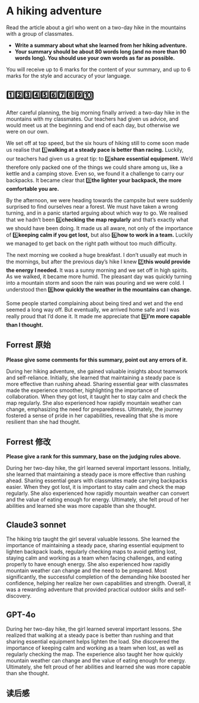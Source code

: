 # A hiking adventure
Read the article about a girl who went on a two-day hike in the mountains with a group of classmates.
- **Write a summary about what she learned from her hiking adventure.**
- **Your summary should be about 80 words long (and no more than 90 words long). You should use your own words as far as possible.**

You will receive up to 6 marks for the content of your summary, and up to 6 marks for the style and accuracy of your language.

## 1️⃣2️⃣3️⃣4️⃣5️⃣6️⃣7️⃣8️⃣9️⃣🔟
After careful planning, the big morning finally arrived: a two-day hike in the mountains with my classmates. Our teachers had given us advice, and would meet us at the beginning and end of each day, but otherwise we were on our own.

We set off at top speed, but the six hours of hiking still to come soon made us realise that 1️⃣**walking at a steady pace is better than racing.** Luckily, our teachers had given us a great tip: to 2️⃣**share essential equipment.** We’d therefore only packed one of the things we could share among us, like a kettle and a camping stove. Even so, we found it a challenge to carry our backpacks. It became clear that 3️⃣**the lighter your backpack, the more comfortable you are.**

By the afternoon, we were heading towards the campsite but were suddenly surprised to find ourselves near a forest. We must have taken a wrong turning, and in a panic started arguing about which way to go. We realised that we hadn’t been 4️⃣**checking the map regularly** and that’s exactly what we should have been doing. It made us all aware, not only of the importance of 5️⃣**keeping calm if you get lost,** but also 6️⃣**how to work in a team.** Luckily we managed to get back on the right path without too much difficulty.

The next morning we cooked a huge breakfast. I don’t usually eat much in the mornings, but after the previous day’s hike I knew 7️⃣**this would provide the energy I needed.** It was a sunny morning and we set off in high spirits. As we walked, it became more humid. The pleasant day was quickly turning into a mountain storm and soon the rain was pouring and we were cold. I understood then 8️⃣**how quickly the weather in the mountains can change.**

Some people started complaining about being tired and wet and the end seemed a long way off. But eventually, we arrived home safe and I was really proud that I’d done it. It made me appreciate that 9️⃣**I’m more capable than I thought.**

## Forrest 原始 
**Please give some comments for this summary, point out any errors of it.**

During her hiking adventure, she gained valuable insights about teamwork and self-reliance. Initially, she learned that maintaining a steady pace is more effective than rushing ahead. Sharing essential gear with classmates made the experience smoother, highlighting the importance of collaboration. When they got lost, it taught her to stay calm and check the map regularly. She also experienced how rapidly mountain weather can change, emphasizing the need for preparedness. Ultimately, the journey fostered a sense of pride in her capabilities, revealing that she is more resilient than she had thought.

## Forrest 修改 
**Please give a rank for this summary, base on the judging rules above.**

During her two-day hike, the girl learned several important lessons. Initially, she learned that maintaining a steady pace is more effective than rushing ahead. Sharing essential gears with classmates made carrying backpacks easier. When they got lost, it is important to stay calm and check the map regularly. She also experienced how rapidly mountain weather can convert and the value of eating enough for energy. Ultimately, she felt proud of her abilities and learned she was more capable than she thought.

## Claude3 sonnet﻿
The hiking trip taught the girl several valuable lessons. She learned the importance of maintaining a steady pace, sharing essential equipment to lighten backpack loads, regularly checking maps to avoid getting lost, staying calm and working as a team when facing challenges, and eating properly to have enough energy. She also experienced how rapidly mountain weather can change and the need to be prepared. Most significantly, the successful completion of the demanding hike boosted her confidence, helping her realize her own capabilities and strength. Overall, it was a rewarding adventure that provided practical outdoor skills and self-discovery.

## GPT-4o
During her two-day hike, the girl learned several important lessons. She realized that walking at a steady pace is better than rushing and that sharing essential equipment helps lighten the load. She discovered the importance of keeping calm and working as a team when lost, as well as regularly checking the map. The experience also taught her how quickly mountain weather can change and the value of eating enough for energy. Ultimately, she felt proud of her abilities and learned she was more capable than she thought.

## 读后感

